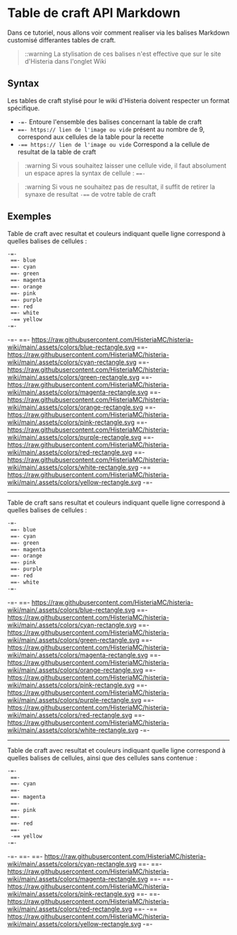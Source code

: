 # Table de craft API Markdown
Dans ce tutoriel, nous allons voir comment realiser via les balises Markdown customisé differantes tables de craft.  
> ::warning La stylisation de ces balises n'est effective que sur le site d'Histeria dans l'onglet Wiki 

## Syntax  

Les tables de craft stylisé pour le wiki d'Histeria doivent respecter un format spécifique.  
- ``-=-`` Entoure l'ensemble des balises concernant la table de craft
- ``==- https:// lien de l'image ou vide`` présent au nombre de 9, correspond aux cellules de la table pour la recette
- ``-== https:// lien de l'image ou vide`` Correspond a la cellule de resultat de la table de craft

> :warning Si vous souhaitez laisser une cellule vide, il faut absolument un espace apres la syntax de cellule : ``==-``  

> :warning Si vous ne souhaitez pas de resultat, il suffit de retirer la synaxe de resultat `-==` de votre table de craft

## Exemples

Table de craft avec resultat et couleurs indiquant quelle ligne correspond à quelles balises de cellules :
```markdown
-=-
 ==- blue
 ==- cyan
 ==- green
 ==- magenta
 ==- orange
 ==- pink
 ==- purple
 ==- red
 ==- white
 -== yellow
-=-
```
-=-
 ==- https://raw.githubusercontent.com/HisteriaMC/histeria-wiki/main/.assets/colors/blue-rectangle.svg
 ==- https://raw.githubusercontent.com/HisteriaMC/histeria-wiki/main/.assets/colors/cyan-rectangle.svg
 ==- https://raw.githubusercontent.com/HisteriaMC/histeria-wiki/main/.assets/colors/green-rectangle.svg
 ==- https://raw.githubusercontent.com/HisteriaMC/histeria-wiki/main/.assets/colors/magenta-rectangle.svg
 ==- https://raw.githubusercontent.com/HisteriaMC/histeria-wiki/main/.assets/colors/orange-rectangle.svg
 ==- https://raw.githubusercontent.com/HisteriaMC/histeria-wiki/main/.assets/colors/pink-rectangle.svg
 ==- https://raw.githubusercontent.com/HisteriaMC/histeria-wiki/main/.assets/colors/purple-rectangle.svg
 ==- https://raw.githubusercontent.com/HisteriaMC/histeria-wiki/main/.assets/colors/red-rectangle.svg
 ==- https://raw.githubusercontent.com/HisteriaMC/histeria-wiki/main/.assets/colors/white-rectangle.svg
 -== https://raw.githubusercontent.com/HisteriaMC/histeria-wiki/main/.assets/colors/yellow-rectangle.svg
-=-

---
Table de craft sans resultat et couleurs indiquant quelle ligne correspond à quelles balises de cellules :
```markdown
-=-
 ==- blue
 ==- cyan
 ==- green
 ==- magenta
 ==- orange
 ==- pink
 ==- purple
 ==- red
 ==- white
-=-
```
-=-
 ==- https://raw.githubusercontent.com/HisteriaMC/histeria-wiki/main/.assets/colors/blue-rectangle.svg
 ==- https://raw.githubusercontent.com/HisteriaMC/histeria-wiki/main/.assets/colors/cyan-rectangle.svg
 ==- https://raw.githubusercontent.com/HisteriaMC/histeria-wiki/main/.assets/colors/green-rectangle.svg
 ==- https://raw.githubusercontent.com/HisteriaMC/histeria-wiki/main/.assets/colors/magenta-rectangle.svg
 ==- https://raw.githubusercontent.com/HisteriaMC/histeria-wiki/main/.assets/colors/orange-rectangle.svg
 ==- https://raw.githubusercontent.com/HisteriaMC/histeria-wiki/main/.assets/colors/pink-rectangle.svg
 ==- https://raw.githubusercontent.com/HisteriaMC/histeria-wiki/main/.assets/colors/purple-rectangle.svg
 ==- https://raw.githubusercontent.com/HisteriaMC/histeria-wiki/main/.assets/colors/red-rectangle.svg
 ==- https://raw.githubusercontent.com/HisteriaMC/histeria-wiki/main/.assets/colors/white-rectangle.svg
-=-

---
Table de craft avec resultat et couleurs indiquant quelle ligne correspond à quelles balises de cellules, ainsi que des cellules sans contenue :
```markdown
-=-
 ==- 
 ==- cyan
 ==- 
 ==- magenta
 ==- 
 ==- pink
 ==- 
 ==- red
 ==-
 -== yellow
-=-
```
-=-
 ==- 
 ==- https://raw.githubusercontent.com/HisteriaMC/histeria-wiki/main/.assets/colors/cyan-rectangle.svg
 ==- 
 ==- https://raw.githubusercontent.com/HisteriaMC/histeria-wiki/main/.assets/colors/magenta-rectangle.svg
 ==- 
 ==- https://raw.githubusercontent.com/HisteriaMC/histeria-wiki/main/.assets/colors/pink-rectangle.svg
 ==- 
 ==- https://raw.githubusercontent.com/HisteriaMC/histeria-wiki/main/.assets/colors/red-rectangle.svg
 ==- 
 -== https://raw.githubusercontent.com/HisteriaMC/histeria-wiki/main/.assets/colors/yellow-rectangle.svg
-=-

